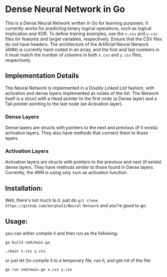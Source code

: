 # Dense Neural Network in Go

This is a Dense Neural Network written in Go for learning purposes. It currently works 
for predicting binary logical operations, such as logical implication and XOR. To 
define training examples, use the `x.csv` and `y.csv` files for features and target 
variables, respectively. Ensure that the CSV files do not have headers. The 
architecture of the Artificial Neural Network (ANN) is currently hard-coded in an 
array, and the first and last numbers in it must match the number of columns in both 
`x.csv` and `y.csv` files, respectively.

## Implementation Details

The Neural Network is implemented in a Doubly Linked List fashion, with activation and 
dense layers implemented as nodes of the list. The Network itself is a struct with a 
Head pointer to the first node (a Dense layer) and a Tail pointer pointing to the last 
node (an Activation layer).

### Dense Layers

Dense layers are structs with pointers to the next and previous (if it exists) 
activation layers. They also have methods that connect them to those layers.

### Activation Layers

Activation layers are structs with pointers to the previous and next (if exists) dense 
layers. They have methods similar to those found in Dense layers. Currently, the ANN 
is using only `tanh` as activation function.


## Installation: 
Well, there's not much to it. just do `git clone https://github.com/morpha21/Neural-Network` and you're good to go. 

## Usage: 
you can either compile it and then run as the following:


 `go build cmd/main.go`

 `./main x.csv y.csv`

or just let Go compile it to a temporary file, run it, and get rid of the file:

`go run cmd/main.go x.csv y.csv`


